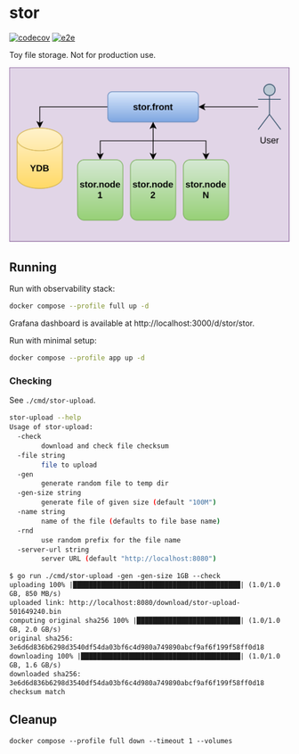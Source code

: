 # stor

[![codecov](https://codecov.io/gh/ernado/stor/graph/badge.svg?token=ULW7VAOOSP)](https://codecov.io/gh/ernado/stor)
[![e2e](https://github.com/ernado/stor/actions/workflows/e2e.yml/badge.svg)](https://github.com/ernado/stor/actions/workflows/e2e.yml)

Toy file storage. Not for production use.

![stor.svg](stor.svg)

## Running

Run with observability stack:

```bash
docker compose --profile full up -d
```

Grafana dashboard is available at http://localhost:3000/d/stor/stor.

Run with minimal setup:
```bash
docker compose --profile app up -d
```

### Checking

See `./cmd/stor-upload`.

```bash
stor-upload --help
Usage of stor-upload:
  -check
    	download and check file checksum
  -file string
    	file to upload
  -gen
    	generate random file to temp dir
  -gen-size string
    	generate file of given size (default "100M")
  -name string
    	name of the file (defaults to file base name)
  -rnd
    	use random prefix for the file name
  -server-url string
    	server URL (default "http://localhost:8080")
```

```console
$ go run ./cmd/stor-upload -gen -gen-size 1GB --check
uploading 100% |██████████████████████████████████████████| (1.0/1.0 GB, 850 MB/s)
uploaded link: http://localhost:8080/download/stor-upload-501649240.bin
computing original sha256 100% |██████████████████████████| (1.0/1.0 GB, 2.0 GB/s)
original sha256: 3e6d6d836b6298d3540df54da03bf6c4d980a749890abcf9af6f199f58ff0d18
downloading 100% |████████████████████████████████████████| (1.0/1.0 GB, 1.6 GB/s)
downloaded sha256: 3e6d6d836b6298d3540df54da03bf6c4d980a749890abcf9af6f199f58ff0d18
checksum match
```

## Cleanup

```
docker compose --profile full down --timeout 1 --volumes
```
